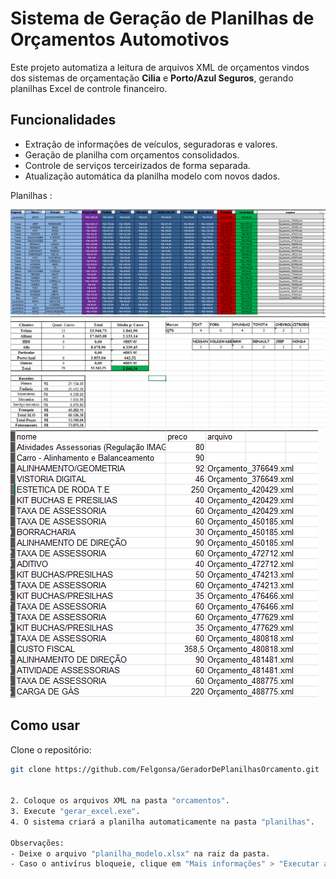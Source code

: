 # Sistema de Geração de Planilhas de Orçamentos Automotivos

Este projeto automatiza a leitura de arquivos XML de orçamentos vindos dos sistemas de orçamentação **Cilia** e **Porto/Azul Seguros**, gerando planilhas Excel de controle financeiro.

## Funcionalidades

- Extração de informações de veículos, seguradoras e valores.
- Geração de planilha com orçamentos consolidados.
- Controle de serviços terceirizados de forma separada.
- Atualização automática da planilha modelo com novos dados.

Planilhas :

![planilha1](./readme/planilha1.png)
![planilha2](./readme/planilha2.png)
![planilha3](./readme/planilha3.png)

## Como usar

Clone o repositório:
   ```bash
   git clone https://github.com/Felgonsa/GeradorDePlanilhasOrcamento.git


2. Coloque os arquivos XML na pasta "orcamentos".
3. Execute "gerar_excel.exe".
4. O sistema criará a planilha automaticamente na pasta "planilhas".

Observações:
- Deixe o arquivo "planilha_modelo.xlsx" na raiz da pasta.
- Caso o antivírus bloqueie, clique em "Mais informações" > "Executar assim mesmo".



